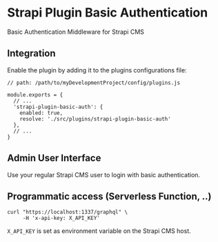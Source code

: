# Strapi Plugin Basic Authentication
Basic Authentication Middleware for Strapi CMS

## Integration
Enable the plugin by adding it to the plugins configurations file:
```
// path: /path/to/myDevelopmentProject/config/plugins.js

module.exports = {
  // ...
  'strapi-plugin-basic-auth': {
    enabled: true,
    resolve: './src/plugins/strapi-plugin-basic-auth'
  },
  // ...
}
```

## Admin User Interface
Use your regular Strapi CMS user to login with basic authentication.

## Programmatic access (Serverless Function, ..)
```
curl "https://localhost:1337/graphql" \
     -H 'x-api-key: X_API_KEY'
```

`X_API_KEY` is set as environment variable on the Strapi CMS host.
